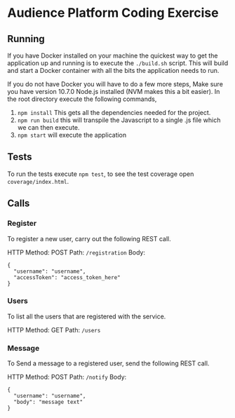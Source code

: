 # Audience Platform Coding Exercise

## Running
If you have Docker installed on your machine the quickest way to get the application up and running is to execute the `./build.sh` script. 
This will build and start a Docker container with all the bits the application needs to run.

If you do not have Docker you will have to do a few more steps, Make sure you have version 10.7.0 Node.js installed (NVM makes this a bit easier).
In the root directory execute the following commands,
1. `npm install` This gets all the dependencies needed for the project.
2. `npm run build` this will transpile the Javascript to a single .js file which we can then execute.
3. `npm start` will execute the application


## Tests
To run the tests execute `npm test`, to see the test coverage open `coverage/index.html`.

## Calls

### Register
To register a new user, carry out the following REST call.

HTTP Method: POST
Path: `/registration`
Body:
```
{
  "username": "username",
  "accessToken": "access_token_here"
} 
```

### Users
To list all the users that are registered with the service.

HTTP Method: GET
Path: `/users`


### Message
To Send a message to a registered user, send the following REST call.

HTTP Method: POST
Path: `/notify`
Body: 
```
{
  "username": "username",
  "body": "message text"
}
```
